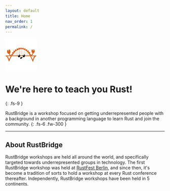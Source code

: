 ```yaml
---
layout: default
title: Home
nav_order: 1
permalink: /
---
```


<img src="/assets/img/rb.png" width="100" />

# We're here to teach you Rust!
{: .fs-9 }

RustBridge is a workshop focused on getting underrepresented people with a
background in another programming language to learn Rust and join the community.
{: .fs-6 .fw-300 }

---

## About RustBridge

RustBridge workshops are held all around the world, and specifically targeted
towards underrepresented groups in technology. The first RustBridge workshop was
held at [RustFest Berlin](https://2016.rustfest.eu/), and since then, it's
become a tradition of sorts to hold a workshop at every Rust conference
thereafter. Independently, RustBridge workshops have been held in 5 continents.

